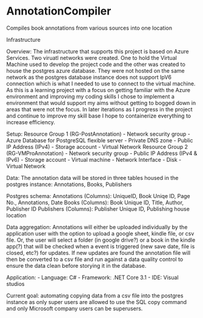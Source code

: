 # AnnotationCompiler
Compiles book annotations from various sources into one location

Infrastructure

Overview: The infrastructure that supports this project is based on Azure Services. Two viruatl networks were created. One to hold the Virtual Machine used to develop the project code and the other was created to house the postgres azure database. They were not hosted on the same network as the postgres database instance does not support IpV6 connection which is what I needed to use to connect to the virtual machine. As this is a learning project with a focus on getting familiar with the Azure environment and improving my coding skills I chose to implement a environment that would support my aims without getting to bogged down in areas that were not the focus. In later iterations as I progress in the project and continue to improve my skill base I hope to containerize everything to increase efficiency.

Setup: Resource Group 1 (RG-PostAnnotation)
        - Network security group
        - Azure Database for PostgreSQL flexible server
        - Private DNS zone
        - Public IP Address (IPv4)
        - Storage account
        - Virtual Network
       Resource Group 2 (RG-VMProAnnotation)
        - Network security group
        - Public IP Address (IPv4 & IPv6)
        - Storage account
        - Virtual machine
        - Network Interface
        - Disk
        - Virtual Network
        
Data: The annotation data will be stored in three tables housed in the postgres instance: Annotations, Books, Publishers

Postgres schema:
      Annotations (Columns): UniqueID, Book Uniqe ID, Page No., Annotations, Date
      Books (Columns): Book Unique ID, Title, Author, Publisher ID
      Publishers (Columns): Publisher Unique ID, Publishing house location
      
Data aggregation: Annotations will either be uploaded individually by the application user with the option to upload a google sheet, kindle file, or csv file. Or, the user will select a folder (in google drive?) or a book in the kindle app(?) that will be checked when a event is triggered (new save date, file is closed, etc?) for updates. If new updates are found the annotation file will then be converted to a csv file and run against a data quality control to ensure the data clean before storying it in the database.

Application: 
    - Language: C#
    - Framework: .NET Core 3.1
    - IDE: Visual studios

Current goal: automating copying data from a csv file into the postgres instance as only super users are allowed to use the SQL copy command and only Microsoft company users can be superusers.
    
